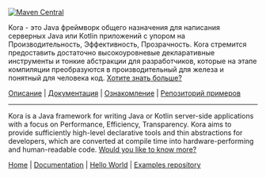 [![Maven Central](https://maven-badges.sml.io/sonatype-central/ru.tinkoff.kora/common/badge.svg)](https://maven-badges.sml.io/sonatype-central/ru.tinkoff.kora/common)

Kora - это Java фреймворк общего назначения для написания серверных Java или Kotlin приложений с упором на Производительность, Эффективность, Прозрачность.
Kora стремится предоставить достаточно высокоуровневые декларативные инструменты и тонкие абстракции для разработчиков,
которые на этапе компиляции преобразуются в производительный для железа и понятный для человека код. [Хотите знать больше?](https://kora-projects.github.io/kora-docs/ru/)

[Описание](https://kora-projects.github.io/kora-docs/ru/) | [Документация](https://kora-projects.github.io/kora-docs/ru/documentation/general/) | [Ознакомление](https://kora-projects.github.io/kora-docs/ru/examples/hello-world/) | [Репозиторий примеров](https://github.com/kora-projects/kora-examples)

---

Kora is a Java framework for writing Java or Kotlin server-side applications with a focus on Performance, Efficiency, Transparency.
Kora aims to provide sufficiently high-level declarative tools and thin abstractions for developers,
which are converted at compile time into hardware-performing and human-readable code. [Would you like to know more?](https://kora-projects.github.io/kora-docs/en/)

[Home](https://kora-projects.github.io/kora-docs/en/) | [Documentation](https://kora-projects.github.io/kora-docs/en/documentation/general/) | [Hello World](https://kora-projects.github.io/kora-docs/en/examples/hello-world/) | [Examples repository](https://github.com/kora-projects/kora-examples)
